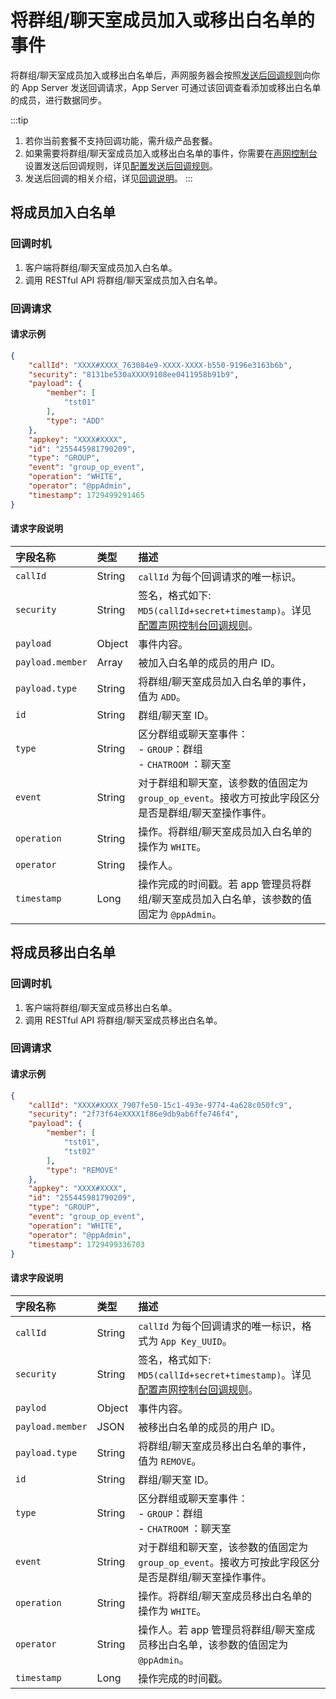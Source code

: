 # 将群组/聊天室成员加入或移出白名单的事件

将群组/聊天室成员加入或移出白名单后，声网服务器会按照[发送后回调规则](callback_postsending.html#发送后回调规则)向你的 App Server 发送回调请求，App Server 可通过该回调查看添加或移出白名单的成员，进行数据同步。

:::tip
1. 若你当前套餐不支持回调功能，需升级产品套餐。
2. 如果需要将群组/聊天室成员加入或移出白名单的事件，你需要在[声网控制台](https://console.shengwang.cn/overview)设置发送后回调规则，详见[配置发送后回调规则](callback_postsending.html#发送后回调规则)。
3. 发送后回调的相关介绍，详见[回调说明](/docs/sdk/server-side/callback_postsending.html)。
:::

## 将成员加入白名单

### 回调时机

1. 客户端将群组/聊天室成员加入白名单。
2. 调用 RESTful API 将群组/聊天室成员加入白名单。

### 回调请求

#### 请求示例

```json
{
	"callId": "XXXX#XXXX_763084e9-XXXX-XXXX-b550-9196e3163b6b",
	"security": "8131be530aXXXX9108ee0411958b91b9",
	"payload": {
		"member": [
			"tst01"
		],
		"type": "ADD"
	},
	"appkey": "XXXX#XXXX",
	"id": "255445981790209",
	"type": "GROUP",
	"event": "group_op_event",
	"operation": "WHITE",
	"operator": "@ppAdmin",
	"timestamp": 1729499291465
}
```

#### 请求字段说明

| 字段名称         | 类型   | 描述                                                         |
| :------------- | :----- | :----------------------------------------------------------- |
| `callId`       | String | `callId` 为每个回调请求的唯一标识。      |
| `security`     | String | 签名，格式如下: `MD5(callId+secret+timestamp)`。详见[配置声网控制台回调规则](callback_postsending.html#发送后回调规则)。|
| `payload`       | Object | 事件内容。                                                     |
| `payload.member` | Array   | 被加入白名单的成员的用户 ID。 | 
| `payload.type` | String | 将群组/聊天室成员加入白名单的事件，值为 `ADD`。                                    |
| `id`           | String | 群组/聊天室 ID。                                                |
| `type`         | String | 区分群组或聊天室事件：<br/> - `GROUP`：群组 <br/> - `CHATROOM` ：聊天室     |
| `event`        | String | 对于群组和聊天室，该参数的值固定为 `group_op_event`。接收方可按此字段区分是否是群组/聊天室操作事件。 |
| `operation`    | String | 操作。将群组/聊天室成员加入白名单的操作为 `WHITE`。 |
| `operator`     | String | 操作人。                                                       |
| `timestamp`    | Long   | 操作完成的时间戳。若 app 管理员将群组/聊天室成员加入白名单，该参数的值固定为 `@ppAdmin`。  |

## 将成员移出白名单

### 回调时机

1. 客户端将群组/聊天室成员移出白名单。
2. 调用 RESTful API 将群组/聊天室成员移出白名单。

### 回调请求

#### 请求示例

```json
{
	"callId": "XXXX#XXXX_7907fe50-15c1-493e-9774-4a628c050fc9",
	"security": "2f73f64eXXXX1f86e9db9ab6ffe746f4",
	"payload": {
		"member": [
			"tst01",
			"tst02"
		],
		"type": "REMOVE"
	},
	"appkey": "XXXX#XXXX",
	"id": "255445981790209",
	"type": "GROUP",
	"event": "group_op_event",
	"operation": "WHITE",
	"operator": "@ppAdmin",
	"timestamp": 1729499336703
}
```

#### 请求字段说明

| 字段名称         | 类型   | 描述                                                         |
| :------------- | :----- | :----------------------------------------------------------- |
| `callId`       | String | `callId` 为每个回调请求的唯一标识，格式为 `App Key_UUID`。      |
| `security`     | String | 签名，格式如下: `MD5(callId+secret+timestamp)`。详见[配置声网控制台回调规则](callback_postsending.html#发送后回调规则)。|
| `paylod`       | Object | 事件内容。                                                     |
| `payload.member` | JSON   | 被移出白名单的成员的用户 ID。 | 
| `payload.type` | String | 将群组/聊天室成员移出白名单的事件，值为 `REMOVE`。          |
| `id`           | String | 群组/聊天室 ID。                                                |
| `type`         | String | 区分群组或聊天室事件：<br/> - `GROUP`：群组 <br/> - `CHATROOM` ：聊天室     |
| `event`        | String | 对于群组和聊天室，该参数的值固定为 `group_op_event`。接收方可按此字段区分是否是群组/聊天室操作事件。 |
| `operation`    | String | 操作。将群组/聊天室成员移出白名单的操作为 `WHITE`。 |
| `operator`     | String | 操作人。若 app 管理员将群组/聊天室成员移出白名单，该参数的值固定为 `@ppAdmin`。                                                       |
| `timestamp`    | Long   | 操作完成的时间戳。 |















